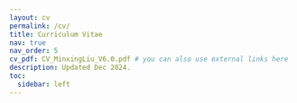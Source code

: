 ```yaml
---
layout: cv
permalink: /cv/
title: Curriculum Vitae
nav: true
nav_order: 5
cv_pdf: CV_MinxingLiu_V6.0.pdf # you can also use external links here
description: Updated Dec 2024.
toc:
  sidebar: left
---
```

